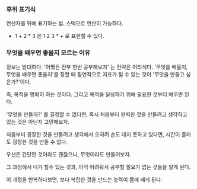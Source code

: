 ### 후위 표기식
연산자를 뒤에 표기하는 법. 스택으로 연산이 가능하다. 
- 1 + 2 * 3 은 1 2 3 * + 로 표현할 수 있다.

### 무엇을 배우면 좋을지 모르는 이유
정보는 방대하다. '어쨌든 전부 한번 공부해보자' 는 전략은 어리석다. '무엇을 배울지, 무엇을 배우면 좋을지'를 정할 때 필연적으로 지표가 될 수 있는 것이 '무엇을 만들고 싶은가?'이다.

즉, 목적을 명확히 하는 것이다. 그리고 목적을 달성하기 위해 필요한 것부터 배우면 된다.

'무엇을 만들까?' 를 결정할 수 없다면, 혹시 처음부터 완벽한 것을 만들려고 생각하고 있는 것은 아닌지 고민해보자.

처음부터 굉장한 것을 만들려고 생각해서 오히려 손도 대지 못하고 있다면, 시간이 흘러도 굉장한 것을 만들 수 없다.

우선은 간단한 것이라도 괜찮으니, 무엇이라도 만들어보자.

그 과정에서 내가 할수 있는 것과, 아직 어려워서 공부할 필요가 없는 것들을 알게 된다.

이 과정을 반복하다보면, 보다 복잡한 것을 만드는 능력이 몸에 베게 된다.


